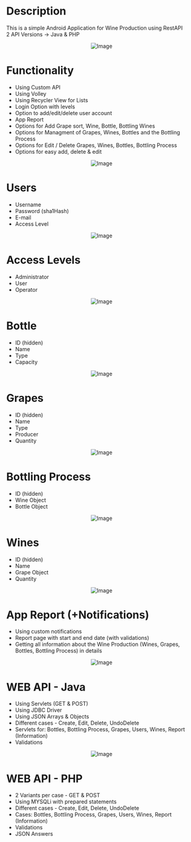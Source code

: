 # Description
This is a simple Android Application for Wine Production using RestAPI
<br>
2 API Versions -> Java & PHP

<center>

![Image](https://cloud.netlifyusercontent.com/assets/344dbf88-fdf9-42bb-adb4-46f01eedd629/6c3ead2d-a453-4c41-ac54-2823b27dd966/hr-ross-cooper-2.png)

</center>

# Functionality 
- Using Custom API
- Using Volley
- Using Recycler View for Lists
- Login Option with levels
- Option to add/edit/delete user account
- App Report
- Options for Add Grape sort, Wine, Bottle, Bottling Wines
- Options for Managment of Grapes, Wines, Bottles and the Bottling Process
- Options for Edit / Delete Grapes, Wines, Bottles, Bottling Process
- Options for easy add, delete & edit

<center>

![Image](https://cloud.netlifyusercontent.com/assets/344dbf88-fdf9-42bb-adb4-46f01eedd629/6c3ead2d-a453-4c41-ac54-2823b27dd966/hr-ross-cooper-2.png)

</center>

# Users 
- Username
- Password (sha1Hash)
- E-mail
- Access Level


<center>

![Image](https://cloud.netlifyusercontent.com/assets/344dbf88-fdf9-42bb-adb4-46f01eedd629/6c3ead2d-a453-4c41-ac54-2823b27dd966/hr-ross-cooper-2.png)

</center>

# Access Levels 
- Administrator
- User
- Operator


<center>

![Image](https://cloud.netlifyusercontent.com/assets/344dbf88-fdf9-42bb-adb4-46f01eedd629/6c3ead2d-a453-4c41-ac54-2823b27dd966/hr-ross-cooper-2.png)

</center>

# Bottle 
- ID (hidden)
- Name
- Type
- Capacity

<center>

![Image](https://cloud.netlifyusercontent.com/assets/344dbf88-fdf9-42bb-adb4-46f01eedd629/6c3ead2d-a453-4c41-ac54-2823b27dd966/hr-ross-cooper-2.png)

</center>

# Grapes 
- ID (hidden)
- Name
- Type
- Producer
- Quantity

<center>

![Image](https://cloud.netlifyusercontent.com/assets/344dbf88-fdf9-42bb-adb4-46f01eedd629/6c3ead2d-a453-4c41-ac54-2823b27dd966/hr-ross-cooper-2.png)

</center>

# Bottling Process
- ID (hidden)
- Wine Object
- Bottle Object

<center>

![Image](https://cloud.netlifyusercontent.com/assets/344dbf88-fdf9-42bb-adb4-46f01eedd629/6c3ead2d-a453-4c41-ac54-2823b27dd966/hr-ross-cooper-2.png)

</center>

# Wines
- ID (hidden)
- Name
- Grape Object
- Quantity

<center>

![Image](https://cloud.netlifyusercontent.com/assets/344dbf88-fdf9-42bb-adb4-46f01eedd629/6c3ead2d-a453-4c41-ac54-2823b27dd966/hr-ross-cooper-2.png)

</center>

# App Report (+Notifications)
- Using custom notifications
- Report page with start and end date (with validations)
- Getting all information about the Wine Production (Wines, Grapes, Bottles, Bottling Process) in details

<center>

![Image](https://cloud.netlifyusercontent.com/assets/344dbf88-fdf9-42bb-adb4-46f01eedd629/6c3ead2d-a453-4c41-ac54-2823b27dd966/hr-ross-cooper-2.png)

</center>

# WEB API - Java
- Using Servlets (GET & POST)
- Using JDBC Driver
- Using JSON Arrays & Objects
- Different cases - Create, Edit, Delete, UndoDelete
- Servlets for: Bottles, Bottling Process, Grapes, Users, Wines, Report (Information)
- Validations

<center>

![Image](https://cloud.netlifyusercontent.com/assets/344dbf88-fdf9-42bb-adb4-46f01eedd629/6c3ead2d-a453-4c41-ac54-2823b27dd966/hr-ross-cooper-2.png)

</center>

# WEB API - PHP
- 2 Variants per case - GET & POST
- Using MYSQLi with prepared statements
- Different cases - Create, Edit, Delete, UndoDelete
- Cases: Bottles, Bottling Process, Grapes, Users, Wines, Report (Information)
- Validations
- JSON Answers
